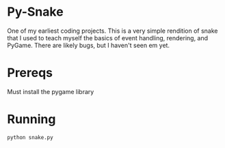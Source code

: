 # Py-Snake
One of my earliest coding projects. This is a very simple rendition of snake that I used to teach myself the basics of event handling, rendering, and PyGame. There are likely bugs, but I haven't seen em yet. 

# Prereqs
Must install the pygame library

# Running
```python snake.py```
